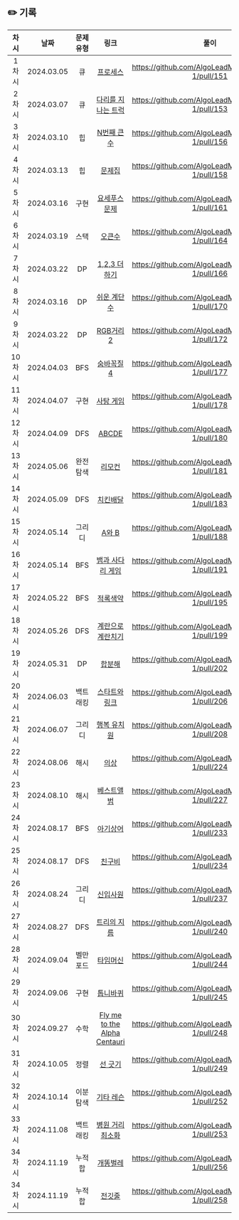 ## ✏️ 기록

|  차시  |    날짜    | 문제유형  |                                                                     링크                                                                      |                        풀이                         |
| :----: | :--------: | :-------: | :-------------------------------------------------------------------------------------------------------------------------------------------: | :-------------------------------------------------: |
| 1차시  | 2024.03.05 |    큐     |                                  [프로세스](https://school.programmers.co.kr/learn/courses/30/lessons/42587)                                  | https://github.com/AlgoLeadMe/AlgoLeadMe-1/pull/151 |
| 2차시  | 2024.03.07 |    큐     |                             [다리를 지나는 트럭](https://school.programmers.co.kr/learn/courses/30/lessons/42583)                             | https://github.com/AlgoLeadMe/AlgoLeadMe-1/pull/153 |
| 3차시  | 2024.03.10 |    힙     |                                              [N번째 큰 수](https://www.acmicpc.net/problem/2075)                                              | https://github.com/AlgoLeadMe/AlgoLeadMe-1/pull/156 |
| 4차시  | 2024.03.13 |    힙     |                                                [문제집](https://www.acmicpc.net/problem/1766)                                                 | https://github.com/AlgoLeadMe/AlgoLeadMe-1/pull/158 |
| 5차시  | 2024.03.16 |   구현    |                                             [요세푸스 문제](https://www.acmicpc.net/problem/1158)                                             | https://github.com/AlgoLeadMe/AlgoLeadMe-1/pull/161 |
| 6차시  | 2024.03.19 |   스택    |                                                [오큰수](https://www.acmicpc.net/problem/17298)                                                | https://github.com/AlgoLeadMe/AlgoLeadMe-1/pull/164 |
| 7차시  | 2024.03.22 |    DP     |                                             [1,2,3 더하기](https://www.acmicpc.net/problem/9095)                                              | https://github.com/AlgoLeadMe/AlgoLeadMe-1/pull/166 |
| 8차시  | 2024.03.16 |    DP     |                                             [쉬운 계단 수](https://www.acmicpc.net/problem/10844)                                             | https://github.com/AlgoLeadMe/AlgoLeadMe-1/pull/170 |
| 9차시  | 2024.03.22 |    DP     |                                              [RGB거리 2](https://www.acmicpc.net/problem/17404)                                               | https://github.com/AlgoLeadMe/AlgoLeadMe-1/pull/172 |
| 10차시 | 2024.04.03 |    BFS    |                                              [숨바꼭질 4](https://www.acmicpc.net/problem/13913)                                              | https://github.com/AlgoLeadMe/AlgoLeadMe-1/pull/177 |
| 11차시 | 2024.04.07 |   구현    |                                               [사탕 게임](https://www.acmicpc.net/problem/9095)                                               | https://github.com/AlgoLeadMe/AlgoLeadMe-1/pull/178 |
| 12차시 | 2024.04.09 |    DFS    |                                                [ABCDE](https://www.acmicpc.net/problem/13023)                                                 | https://github.com/AlgoLeadMe/AlgoLeadMe-1/pull/180 |
| 13차시 | 2024.05.06 | 완전탐색  |                                                [리모컨](https://www.acmicpc.net/problem/1107)                                                 | https://github.com/AlgoLeadMe/AlgoLeadMe-1/pull/181 |
| 14차시 | 2024.05.09 |    DFS    |                                               [치킨배달](https://www.acmicpc.net/problem/15686)                                               | https://github.com/AlgoLeadMe/AlgoLeadMe-1/pull/183 |
| 15차시 | 2024.05.14 |  그리디   |                                                [A와 B](https://www.acmicpc.net/problem/12904)                                                 | https://github.com/AlgoLeadMe/AlgoLeadMe-1/pull/188 |
| 16차시 | 2024.05.14 |    BFS    |                                           [뱀과 사다리 게임](https://www.acmicpc.net/problem/16928)                                           | https://github.com/AlgoLeadMe/AlgoLeadMe-1/pull/191 |
| 17차시 | 2024.05.22 |    BFS    |                                               [적록색약](https://www.acmicpc.net/problem/10026)                                               | https://github.com/AlgoLeadMe/AlgoLeadMe-1/pull/195 |
| 18차시 | 2024.05.26 |    DFS    |                                          [계란으로 계란치기](https://www.acmicpc.net/problem/16987)                                           | https://github.com/AlgoLeadMe/AlgoLeadMe-1/pull/199 |
| 19차시 | 2024.05.31 |    DP     |                                                [합분해](https://www.acmicpc.net/problem/2225)                                                 | https://github.com/AlgoLeadMe/AlgoLeadMe-1/pull/202 |
| 20차시 | 2024.06.03 | 백트래킹  |                                            [스타트와 링크](https://www.acmicpc.net/problem/14889)                                             | https://github.com/AlgoLeadMe/AlgoLeadMe-1/pull/206 |
| 21차시 | 2024.06.07 |  그리디   |                                             [행복 유치원](https://www.acmicpc.net/problem/13164)                                              | https://github.com/AlgoLeadMe/AlgoLeadMe-1/pull/208 |
| 22차시 | 2024.08.06 |   해시    |                                    [의상](https://school.programmers.co.kr/learn/courses/30/lessons/42578)                                    | https://github.com/AlgoLeadMe/AlgoLeadMe-1/pull/224 |
| 23차시 | 2024.08.10 |   해시    |                                 [베스트앨범](https://school.programmers.co.kr/learn/courses/30/lessons/42579)                                 | https://github.com/AlgoLeadMe/AlgoLeadMe-1/pull/227 |
| 24차시 | 2024.08.17 |    BFS    |                                               [아기상어](https://www.acmicpc.net/problem/16236)                                               | https://github.com/AlgoLeadMe/AlgoLeadMe-1/pull/233 |
| 25차시 | 2024.08.17 |    DFS    |                                                [친구비](https://www.acmicpc.net/problem/16562)                                                | https://github.com/AlgoLeadMe/AlgoLeadMe-1/pull/234 |
| 26차시 | 2024.08.24 |  그리디   |                                               [신입사원](https://www.acmicpc.net/problem/1946)                                                | https://github.com/AlgoLeadMe/AlgoLeadMe-1/pull/237 |
| 27차시 | 2024.08.27 |    DFS    |                                              [트리의 지름](https://www.acmicpc.net/problem/1967)                                              | https://github.com/AlgoLeadMe/AlgoLeadMe-1/pull/240 |
| 28차시 | 2024.09.04 | 벨만포드  |                                               [타임머신](https://www.acmicpc.net/problem/11657)                                               | https://github.com/AlgoLeadMe/AlgoLeadMe-1/pull/244 |
| 29차시 | 2024.09.06 |   구현    |                                               [톱니바퀴](https://www.acmicpc.net/problem/14891)                                               | https://github.com/AlgoLeadMe/AlgoLeadMe-1/pull/245 |
| 30차시 | 2024.09.27 |   수학    |                                     [Fly me to the Alpha Centauri](https://www.acmicpc.net/problem/1011)                                      | https://github.com/AlgoLeadMe/AlgoLeadMe-1/pull/248 |
| 31차시 | 2024.10.05 |   정렬    |                                                [선 긋기](https://www.acmicpc.net/problem/2170)                                                | https://github.com/AlgoLeadMe/AlgoLeadMe-1/pull/249 |
| 32차시 | 2024.10.14 | 이분 탐색 |                                               [기타 레슨](https://www.acmicpc.net/problem/2343)                                               | https://github.com/AlgoLeadMe/AlgoLeadMe-1/pull/252 |
| 33차시 | 2024.11.08 | 백트래킹  | [병원 거리 최소화](https://www.codetree.ai/training-field/frequent-problems/problems/min-of-hospital-distance/submissions?page=11&pageSize=5) | https://github.com/AlgoLeadMe/AlgoLeadMe-1/pull/253 |
| 34차시 | 2024.11.19 |  누적합   |                                               [개똥벌레](https://www.acmicpc.net/problem/3020)                                                | https://github.com/AlgoLeadMe/AlgoLeadMe-1/pull/256 |
| 34차시 | 2024.11.19 |  누적합   |                                                [전깃줄](https://www.acmicpc.net/problem/2565)                                                 | https://github.com/AlgoLeadMe/AlgoLeadMe-1/pull/258 |
